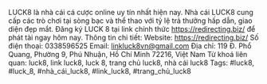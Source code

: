 LUCK8 là nhà cái cá cược online uy tín nhất hiện nay. Nhà cái LUCK8 cung cấp các trò chơi tại sòng bạc và thể thao với tỷ lệ trả thưởng hấp dẫn, giao diện đẹp mắt. Đăng ký LUCK 8 tại link chính thức https://redirecting.biz/ để phát tài ngay hôm nay. 
Thông tin chi tiết:
Website: https://redirecting.biz/
Số điện thoại: 0338596525
Email: linkluck8vn@gmail.com
Địa chỉ: 119 Đ. Phổ Quang, Phường 9, Phú Nhuận, Hồ Chí Minh 72216, Việt Nam
Từ khoá liên quan: luck8, link luck8, luck 8, trang chủ luck8, nhà cái luck8
Tags: #luck8, #luck_8, #nhà_cái_luck8, #link_luck8, #trang_chủ_luck8
